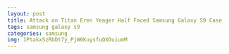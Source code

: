 ```yaml
---
layout: post
title: Attack on Titan Eren Yeager Half Faced Samsung Galaxy S9 Case
tags: samsung galaxy s9
categories: samsung
img: 1PtakxSzRbDt7y_PjW6KuysfuQXOuiumM
---
```

